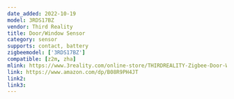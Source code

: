```yaml
---
date_added: 2022-10-19
model: 3RDS17BZ
vendor: Third Reality 
title: Door/Window Sensor
category: sensor
supports: contact, battery
zigbeemodel: ['3RDS17BZ']
compatible: [z2m, zha]
mlink: https://www.3reality.com/online-store/THIRDREALITY-Zigbee-Door-Window-Sensor-Door-Window-Contact-Sensor-for-Home-Security-ZigBee-Hub-Required-Works-with-SmartThings-or-Echo-Devices-with-Build-in-Zigbee-Hub-p370448263
link: https://www.amazon.com/dp/B08R9PH4JT
link2: 
link3: 
---
```

